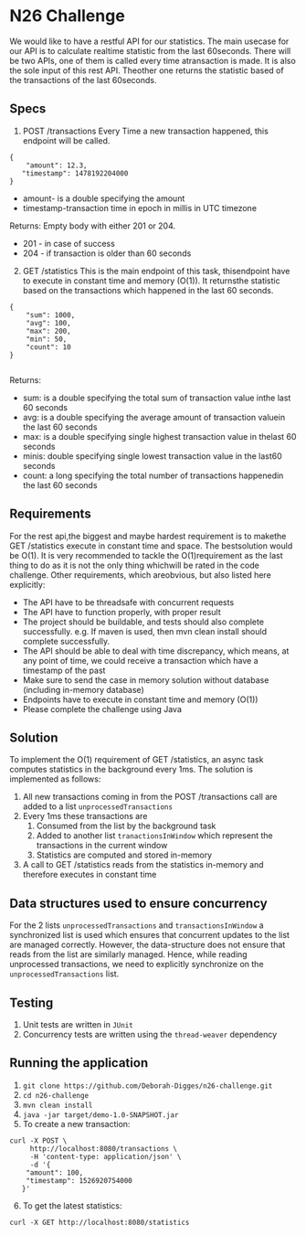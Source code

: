 # N26 Challenge

We​ ​would​ ​like​ ​to​ ​have​ ​a​ ​restful​ ​API​ ​for​ ​our​ ​statistics.​ ​The​ ​main​ ​use​ ​case​ ​for​ ​our​ ​API​ ​is​ ​to calculate​ ​realtime​ ​statistic​ ​from​ ​the​ ​last​ ​60​ ​seconds.​ ​There​ ​will​ ​be​ ​two​ ​APIs,​ ​one​ ​of​ ​them​ ​is called​ ​every​ ​time​ ​a​ ​transaction​ ​is​ ​made.​ ​It​ ​is​ ​also​ ​the​ ​sole​ ​input​ ​of​ ​this​ ​rest​ ​API.​ ​The​ ​other​ ​one returns​ ​the​ ​statistic​ ​based​ ​of​ ​the​ ​transactions​ ​of​ ​the​ ​last​ ​60​ ​seconds.

## Specs

1. POST​ ​/transactions
Every​ ​Time​ ​a​ ​new​ ​transaction​ ​happened,​ ​this​ ​endpoint​ ​will​ ​be​ ​called.
```
{
    ​​​​​​​​​​​​​"amount":​ ​12.3,
​ ​​ ​​ ​"timestamp":​ ​1478192204000 
}
```
- amount​​​​- ​​​is​​ a​ ​double ​​specifying ​​the ​​amount
- timestamp​​​-​​​transaction​​ time​ ​in ​​epoch ​​in ​​millis​ ​in ​​UTC ​​time​​zone​

Returns:​ ​Empty​ ​body​ ​with​ ​either​ ​201​ ​or​ ​204.
- 201​ ​-​ ​in​ ​case​ ​of​ ​success
- 204​ ​-​ ​if​ ​transaction​ ​is​ ​older​ ​than​ ​60​ ​seconds

2. GET /statistics
This​ ​is​ ​the​ ​main​ ​endpoint​ ​of​ ​this​ ​task,​ ​this​ ​endpoint​ ​have​ ​to​ ​execute​ ​in​ ​constant​ ​time​ ​and memory​ ​(O(1)).​ ​It​ ​returns​ ​the​ ​statistic​ ​based​ ​on​ ​the​ ​transactions​ ​which​ ​happened​ ​in​ ​the​ ​last​ ​60 seconds.
 
```
{
    ​"sum":​ ​1000,
    ​"avg":​ ​100, 
    "max":​ ​200, 
    "min":​ ​50, 
    "count":​ ​10
}
 ​​ ​​ ​​ ​​ ​​ ​​ ​​ ​​ ​​ ​​ ​​ ​​ ​​ ​​ ​​ ​​ ​​ ​​ ​​ ​​ ​​ ​​ ​​ ​​ ​​

```
Returns:

- sum: ​​​​is ​​a ​​double ​​specifying​ ​the ​​total ​​sum​ ​of ​​transaction​​ value​ ​in ​​the ​​last ​​60 ​​seconds 
- avg: ​​​​is ​​a ​​double ​​specifying​​ the​​ average​​ amount​​ of​​ transaction ​​value ​​in ​​the ​​last ​​60 seconds
- max​​​: is​​ a​​ double​​ specifying​​ single​​ highest​​ transaction​​ value ​​in​​ the ​​last ​​60​​ seconds
- min​​​​is​​: ​​double​​ specifying ​​single​​ lowest ​​transaction​​ value​​ in ​​the ​​last ​​60​​ seconds
- count​​​​: ​​a​​ long​​ specifying​​ the​​ total ​​number​​ of​​ transactions​​ happened​​ in​​ the​​ last ​​60 seconds

## Requirements
For​​ the​​ rest​​ api,​​the ​​biggest​ ​and​​ maybe ​​hardest ​​requirement ​​is​​ to ​​make ​​the ​​​​GET​ ​/statistics execute​ ​in​ ​constant​ ​time​ ​and​ ​space.​ ​The​ ​best​ ​solution​ ​would​ ​be​ ​O(1).​ ​It​ ​is​ ​very​ ​recommended​ ​to tackle​ ​the​ ​O(1)​ ​requirement​ ​as​ ​the​ ​last​ ​thing​ ​to​ ​do​ ​as​ ​it​ ​is​ ​not​ ​the​ ​only​ ​thing​ ​which​ ​will​ ​be​ ​rated​ ​in the​ ​code​ ​challenge.
Other​ ​requirements,​ ​which​ ​are​ ​obvious,​ ​but​ ​also​ ​listed​ ​here​ ​explicitly:
- The​ ​API​ ​have​ ​to​ ​be​ ​threadsafe​ ​with​ ​concurrent​ ​requests
- The​ ​API​ ​have​ ​to​ ​function​ ​properly,​ ​with​ ​proper​ ​result
- The​ ​project​ ​should​ ​be​ ​buildable,​ ​and​ ​tests​ ​should​ ​also​ ​complete​ ​successfully.​ ​e.g.​ ​If maven​ ​is​ ​used,​ ​then​ ​mvn​ ​clean​ ​install​ ​should​ ​complete​ ​successfully.
- The API should be able to deal with time discrepancy, which means, at any point of time, we​ ​could​ ​receive​ ​a​ ​transaction​ ​which​ ​have​ ​a​ ​timestamp​ ​of​ ​the​ ​past
- Make​ ​sure​ ​to​ ​send​ ​the​ ​case​ ​in​ ​memory​ ​solution​ ​without​ ​database​ ​(including​ ​in-memory
database)
- Endpoints​ ​have​ ​to​ ​execute​ ​in​ ​constant​ ​time​ ​and​ ​memory​ ​(O(1))
- Please​ ​complete​ ​the​ ​challenge​ ​using​ ​Java

## Solution

To implement the O(1) requirement of GET /statistics, an async task computes statistics in the background every 1ms. The solution is implemented as follows:

1. All new transactions coming in from the POST /transactions call are added to a list `unprocessedTransactions`
2. Every 1ms these transactions are 
    1. Consumed from the list by the background task
    2. Added to another list `tranactionsInWindow` which represent the transactions in the current window
    3. Statistics are computed and stored in-memory
3. A call to GET /statistics reads from the statistics in-memory and therefore executes in constant time

## Data structures used to ensure concurrency

For the 2 lists `unprocessedTransactions` and `transactionsInWindow` a synchronized list is used which ensures that concurrent updates to the list are managed correctly. However, the data-structure does not ensure that reads from the list are similarly managed. Hence, while reading unprocessed transactions, we need to explicitly synchronize on the `unprocessedTransactions` list.

## Testing

1. Unit tests are written in `JUnit`
2. Concurrency tests are written using the `thread-weaver` dependency

## Running the application

1. `git clone https://github.com/Deborah-Digges/n26-challenge.git`
2. `cd n26-challenge`
3. `mvn clean install`
4. `java -jar target/demo-1.0-SNAPSHOT.jar`
5. To create a new transaction:
```
curl -X POST \
     http://localhost:8080/transactions \
     -H 'content-type: application/json' \
     -d '{
   	"amount": 100,
   	"timestamp": 1526920754000
   }'
```
6. To get the latest statistics:
```
curl -X GET http://localhost:8080/statistics
```
